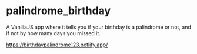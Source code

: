 # palindrome_birthday

A VanillaJS app where it tells you if your birthday is a palindrome or not, and if not by how many days you missed it.

https://birthdaypalindrome123.netlify.app/
